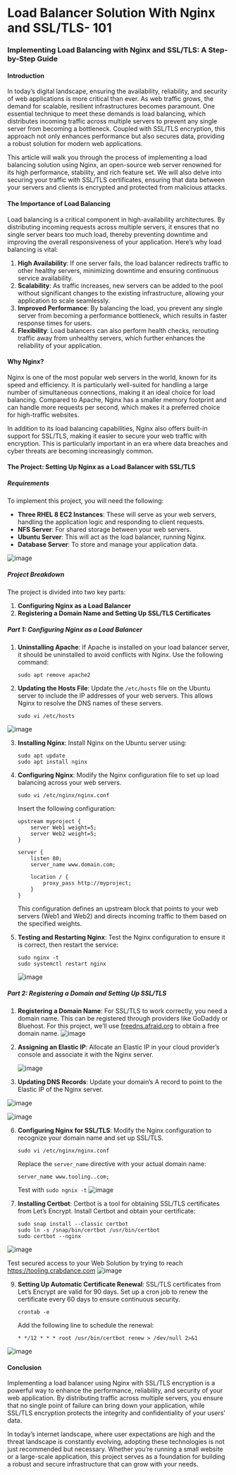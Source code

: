 # Load Balancer Solution With Nginx and SSL/TLS- 101

### Implementing Load Balancing with Nginx and SSL/TLS: A Step-by-Step Guide

#### Introduction

In today’s digital landscape, ensuring the availability, reliability, and security of web applications is more critical than ever. As web traffic grows, the demand for scalable, resilient infrastructures becomes paramount. One essential technique to meet these demands is load balancing, which distributes incoming traffic across multiple servers to prevent any single server from becoming a bottleneck. Coupled with SSL/TLS encryption, this approach not only enhances performance but also secures data, providing a robust solution for modern web applications.

This article will walk you through the process of implementing a load balancing solution using Nginx, an open-source web server renowned for its high performance, stability, and rich feature set. We will also delve into securing your traffic with SSL/TLS certificates, ensuring that data between your servers and clients is encrypted and protected from malicious attacks.

#### The Importance of Load Balancing

Load balancing is a critical component in high-availability architectures. By distributing incoming requests across multiple servers, it ensures that no single server bears too much load, thereby preventing downtime and improving the overall responsiveness of your application. Here’s why load balancing is vital:

1. **High Availability**: If one server fails, the load balancer redirects traffic to other healthy servers, minimizing downtime and ensuring continuous service availability.
2. **Scalability**: As traffic increases, new servers can be added to the pool without significant changes to the existing infrastructure, allowing your application to scale seamlessly.
3. **Improved Performance**: By balancing the load, you prevent any single server from becoming a performance bottleneck, which results in faster response times for users.
4. **Flexibility**: Load balancers can also perform health checks, rerouting traffic away from unhealthy servers, which further enhances the reliability of your application.

#### Why Nginx?

Nginx is one of the most popular web servers in the world, known for its speed and efficiency. It is particularly well-suited for handling a large number of simultaneous connections, making it an ideal choice for load balancing. Compared to Apache, Nginx has a smaller memory footprint and can handle more requests per second, which makes it a preferred choice for high-traffic websites.

In addition to its load balancing capabilities, Nginx also offers built-in support for SSL/TLS, making it easier to secure your web traffic with encryption. This is particularly important in an era where data breaches and cyber threats are becoming increasingly common.

#### The Project: Setting Up Nginx as a Load Balancer with SSL/TLS

##### Requirements

To implement this project, you will need the following:

- **Three RHEL 8 EC2 Instances**: These will serve as your web servers, handling the application logic and responding to client requests.
- **NFS Server**: For shared storage between your web servers.
- **Ubuntu Server**: This will act as the load balancer, running Nginx.
- **Database Server**: To store and manage your application data.

![image](https://github.com/user-attachments/assets/83ae9304-9d45-4a81-bd0d-46bd3fceb2fe)


##### Project Breakdown

The project is divided into two key parts:

1. **Configuring Nginx as a Load Balancer**
2. **Registering a Domain Name and Setting Up SSL/TLS Certificates**

##### Part 1: Configuring Nginx as a Load Balancer

1. **Uninstalling Apache**: If Apache is installed on your load balancer server, it should be uninstalled to avoid conflicts with Nginx. Use the following command:

   ```
   sudo apt remove apache2
   ```

2. **Updating the Hosts File**: Update the `/etc/hosts` file on the Ubuntu server to include the IP addresses of your web servers. This allows Nginx to resolve the DNS names of these servers.

   ```
   sudo vi /etc/hosts
   ```
![image](https://github.com/user-attachments/assets/6596edf5-ed15-495d-a99e-e6c804e3bfb5)

3. **Installing Nginx**: Install Nginx on the Ubuntu server using:

   ```
   sudo apt update
   sudo apt install nginx
   ```

4. **Configuring Nginx**: Modify the Nginx configuration file to set up load balancing across your web servers.

   ```
   sudo vi /etc/nginx/nginx.conf
   ```

   Insert the following configuration:

   ```
   upstream myproject {
       server Web1 weight=5;
       server Web2 weight=5;
   }

   server {
       listen 80;
       server_name www.domain.com;

       location / {
           proxy_pass http://myproject;
       }
   }
   ```

   This configuration defines an upstream block that points to your web servers (Web1 and Web2) and directs incoming traffic to them based on the specified weights.

5. **Testing and Restarting Nginx**: Test the Nginx configuration to ensure it is correct, then restart the service:

   ```
   sudo nginx -t
   sudo systemctl restart nginx
   ```
   ![image](https://github.com/user-attachments/assets/026e001c-ddf3-4765-ac68-8a5c6dec16e8)


##### Part 2: Registering a Domain and Setting Up SSL/TLS

1. **Registering a Domain Name**: For SSL/TLS to work correctly, you need a domain name. This can be registered through providers like GoDaddy or Bluehost. For this project, we’ll use [freedns.afraid.org](https://freedns.afraid.org/) to obtain a free domain name.
![image](https://github.com/user-attachments/assets/7f3659d6-c7d2-4e43-b932-e7e8b3f8c10b)


3. **Assigning an Elastic IP**: Allocate an Elastic IP in your cloud provider’s console and associate it with the Nginx server.

   ![image](https://github.com/user-attachments/assets/0b4377ce-37ea-48f8-8c70-530316c37e3e)


5. **Updating DNS Records**: Update your domain’s A record to point to the Elastic IP of the Nginx server.

![image](https://github.com/user-attachments/assets/5d793007-c045-4b5f-95a3-904851ee4dbb)


![image](https://github.com/user-attachments/assets/da917b9f-f809-46e5-b42f-7cb0c76176ad)


6. **Configuring Nginx for SSL/TLS**: Modify the Nginx configuration to recognize your domain name and set up SSL/TLS.

   ```
   sudo vi /etc/nginx/nginx.conf
   ```

   Replace the `server_name` directive with your actual domain name:

   ```
   server_name www.tooling..com;
   ```
   Test with `sudo ngnix -t`
   ![image](https://github.com/user-attachments/assets/d488c112-540a-4f66-ac00-f21d9484c90a)


8. **Installing Certbot**: Certbot is a tool for obtaining SSL/TLS certificates from Let’s Encrypt. Install Certbot and obtain your certificate:

   ```
   sudo snap install --classic certbot
   sudo ln -s /snap/bin/certbot /usr/bin/certbot
   sudo certbot --nginx
   ```
![image](https://github.com/user-attachments/assets/e3b53e1e-f0f2-42f4-ba05-747dbeb403d7)

Test secured access to your Web Solution by trying to reach
https://tooling.crabdance.com
![image](https://github.com/user-attachments/assets/699e0256-2091-4e44-8e75-b509382dbaf2)



9. **Setting Up Automatic Certificate Renewal**: SSL/TLS certificates from Let’s Encrypt are valid for 90 days. Set up a cron job to renew the certificate every 60 days to ensure continuous security.

   ```
   crontab -e
   ```

   Add the following line to schedule the renewal:

   ```
   * */12 * * * root /usr/bin/certbot renew > /dev/null 2>&1
   ```
![image](https://github.com/user-attachments/assets/075b8dc8-69d3-463f-a315-25084e3a4c04)

#### Conclusion

Implementing a load balancer using Nginx with SSL/TLS encryption is a powerful way to enhance the performance, reliability, and security of your web application. By distributing traffic across multiple servers, you ensure that no single point of failure can bring down your application, while SSL/TLS encryption protects the integrity and confidentiality of your users’ data.

In today’s internet landscape, where user expectations are high and the threat landscape is constantly evolving, adopting these technologies is not just recommended but necessary. Whether you’re running a small website or a large-scale application, this project serves as a foundation for building a robust and secure infrastructure that can grow with your needs.
